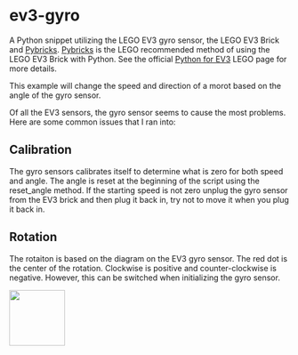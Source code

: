 # ev3-gyro
A Python snippet utilizing the LEGO EV3 gyro sensor, the LEGO EV3 Brick and [Pybricks](https://pybricks.com/). [Pybricks](https://pybricks.com/) is the LEGO recommended method of using the LEGO EV3 Brick with Python. See the official [Python for EV3](https://education.lego.com/en-us/support/mindstorms-ev3/python-for-ev3) LEGO page for more details. 

This example will change the speed and direction of a morot based on the angle of the gyro sensor.

Of all the EV3 sensors, the gyro sensor seems to cause the most problems. Here are some common issues that I ran into:

## Calibration
The gyro sensors calibrates itself to determine what is zero for both speed and angle. The angle is reset at the beginning of the script using the reset_angle method. If the starting speed is not zero unplug the gyro sensor from the EV3 brick and then plug it back in, try not to move it when you plug it back in.

## Rotation
The rotaiton is based on the diagram on the EV3 gyro sensor. The red dot is the center of the rotation. Clockwise is positive and counter-clockwise is negative. However, this can be switched when initializing the gyro sensor. 

<a href="https://codeadam.ca">
<img src="https://codeadam.ca/images/code-block.png" width="100">
</a>
